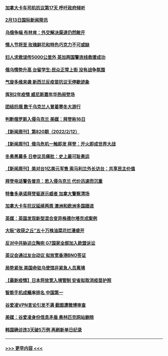 #### [加拿大卡车司机抗议第17天 呼吁政府倾听](../pages/prog202/a103346958.md?t=02140150) 
#### [2月13日国际新闻简讯](../pages/prog202/a103346964.md?t=02140150) 
#### [乌俄争端 布林肯：外交解决渠道仍然敞开](../pages/prog202/a103346939.md?t=02140150) 
#### [情人节将至 玫瑰鲜花和特色巧克力不可或缺](../pages/prog202/a103346930.md?t=02140150) 
#### [妇人求救误传5000公里外 英加两国警连线救援成功](../pages/prog202/a103346911.md?t=02140150) 
#### [俄乌情势升高 台留学生:民众正常上街 没有战争氛围](../pages/prog202/a103346902.md?t=02140150) 
#### [气旋多维来袭 新西兰反疫苗抗议无停歇迹象](../pages/prog202/a103346857.md?t=02140150) 
#### [挥别2年疫情 威尼斯嘉年华热闹登场](../pages/prog202/a103346839.md?t=02140150) 
#### [团结抗俄 数千乌克兰人冒着寒冬大游行](../pages/prog202/a103346814.md?t=02140150) 
#### [判断俄罗斯入侵乌克兰 美媒：拜登称16日](../pages/prog202/a103346786.md?t=02140150) 
#### [【新闻周刊】第820期（2022/2/12）](../pages/prog202/a103346690.md?t=02140150) 
#### [【新闻周刊】俄乌危机一触即发 拜登：开火即成世界大战](../pages/prog202/a103346672.md?t=02140150) 
#### [冬奥黑幕多 日参议员痛批：史上最可耻奥运](../pages/prog202/a103346592.md?t=02140150) 
#### [【新闻周刊】美对台1亿美元军售 索马利兰外长访台：共享民主价值](../pages/prog202/a103346628.md?t=02140150) 
#### [拜登电话警告普京：若入侵乌克兰 代价迅速而沉重](../pages/prog202/a103346642.md?t=02140150) 
#### [特鲁多承诺拜登驱逐示威者 加拿大警察清场](../pages/prog202/a103346625.md?t=02140150) 
#### [加拿大卡车抗议延续两周 澳洲和欧洲多国跟进](../pages/prog202/a103346528.md?t=02140150) 
#### [英媒：英国发现新型混合变异株德尔塔克戎案例](../pages/prog202/a103346503.md?t=02140150) 
#### [大阪“收获之丘”五十万株油菜花烂漫盛开](../pages/prog202/a103346523.md?t=02140150) 
#### [反对中共胁迫立陶宛 G7国家全部加入欧盟诉讼](../pages/prog202/a103346469.md?t=02140150) 
#### [英议会通过友台动议 拟放宽香港BNO签证](../pages/prog202/a103346406.md?t=02140150) 
#### [局势紧张 美国命驻乌使馆非紧急人员离境](../pages/prog202/a103346397.md?t=02140150) 
#### [【最新疫情】日本将放宽入境管制 安省拟取消疫苗护照](../pages/prog202/a103346399.md?t=02140150) 
#### [智能手机成瘾率排名 中国第一](../pages/prog202/a103346218.md?t=02140150) 
#### [谷爱凌VPN言论引发不满 截图遭微博审查](../pages/prog202/a103346221.md?t=02140150) 
#### [美媒：谷爱凌身份信息矛盾 奥林匹克网站删除](../pages/prog202/a103346195.md?t=02140150) 
#### [韩国确诊连3天破5万例 再刷新单日纪录](../pages/prog202/a103346173.md?t=02140150) 

----
#### [ >>> 更早内容 <<< ](../indexes/prog202-earlier.md)
